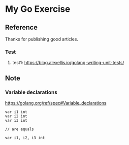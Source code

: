 # My Go Exercise

## Reference

Thanks for publishing good articles.

### Test
1. test1: https://blog.alexellis.io/golang-writing-unit-tests/

## Note

### Variable declarations

https://golang.org/ref/spec#Variable_declarations

```
var i1 int
var i2 int
var i3 int

// are equals

var i1, i2, i3 int
```
